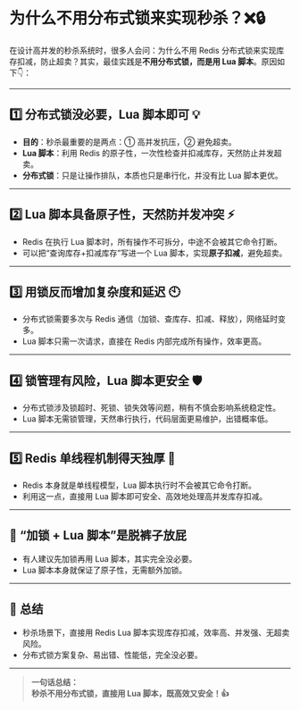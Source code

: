 # 为什么不用分布式锁来实现秒杀？❌🔒

在设计高并发的秒杀系统时，很多人会问：为什么不用 Redis 分布式锁来实现库存扣减，防止超卖？其实，最佳实践是**不用分布式锁，而是用 Lua 脚本**。原因如下👇：

---

## 1️⃣ 分布式锁没必要，Lua 脚本即可 💡

- **目的**：秒杀最重要的是两点：① 高并发抗压，② 避免超卖。
- **Lua 脚本**：利用 Redis 的原子性，一次性检查并扣减库存，天然防止并发超卖。
- **分布式锁**：只是让操作排队，本质也只是串行化，并没有比 Lua 脚本更优。

---

## 2️⃣ Lua 脚本具备原子性，天然防并发冲突 ⚡

- Redis 在执行 Lua 脚本时，所有操作不可拆分，中途不会被其它命令打断。
- 可以把“查询库存+扣减库存”写进一个 Lua 脚本，实现**原子扣减**，避免超卖。

---

## 3️⃣ 用锁反而增加复杂度和延迟 🕙

- 分布式锁需要多次与 Redis 通信（加锁、查库存、扣减、释放），网络延时变多。
- Lua 脚本只需一次请求，直接在 Redis 内部完成所有操作，效率更高。

---

## 4️⃣ 锁管理有风险，Lua 脚本更安全 🛡️

- 分布式锁涉及锁超时、死锁、锁失效等问题，稍有不慎会影响系统稳定性。
- Lua 脚本无需锁管理，天然串行执行，代码层面更易维护，出错概率低。

---

## 5️⃣ Redis 单线程机制得天独厚 🧵

- Redis 本身就是单线程模型，Lua 脚本执行时不会被其它命令打断。
- 利用这一点，直接用 Lua 脚本即可安全、高效地处理高并发库存扣减。

---

## 🚫 “加锁 + Lua 脚本”是脱裤子放屁

- 有人建议先加锁再用 Lua 脚本，其实完全没必要。
- Lua 脚本本身就保证了原子性，无需额外加锁。

---

## 📝 总结

- 秒杀场景下，直接用 Redis Lua 脚本实现库存扣减，效率高、并发强、无超卖风险。
- 分布式锁方案复杂、易出错、性能低，完全没必要。

---

> **一句话总结：**  
> **秒杀不用分布式锁，直接用 Lua 脚本，既高效又安全！👍**